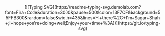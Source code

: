 <center>[![Typing SVG](https://readme-typing-svg.demolab.com?font=Fira+Code&duration=3000&pause=500&color=13F7CF&background=55FFB300&random=false&width=435&lines=Hi+there%2C+I'm+Sagar+Shah+;I+hope+you're+doing+well;Enjoy+your+time+%3A))](https://git.io/typing-svg)</center>
